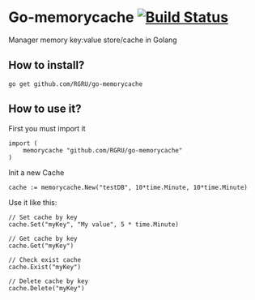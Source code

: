 # Go-memorycache [![Build Status](https://travis-ci.org/RGRU/go-memorycache.svg?branch=master)](https://travis-ci.org/RGRU/go-memorycache)
Manager memory key:value store/cache in Golang


## How to install?

	go get github.com/RGRU/go-memorycache


## How to use it?

First you must import it

	import (
		memorycache "github.com/RGRU/go-memorycache"
	)

Init a new Cache

	cache := memorycache.New("testDB", 10*time.Minute, 10*time.Minute)


Use it like this:

	// Set cache by key
	cache.Set("myKey", "My value", 5 * time.Minute)

	// Get cache by key
	cache.Get("myKey")

	// Check exist cache
	cache.Exist("myKey")

	// Delete cache by key
	cache.Delete("myKey")
